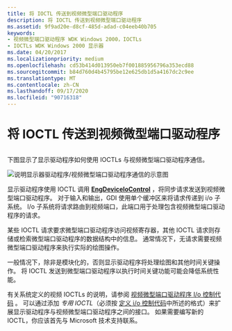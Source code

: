 ```yaml
---
title: 将 IOCTL 传送到视频微型端口驱动程序
description: 将 IOCTL 传送到视频微型端口驱动程序
ms.assetid: 9f9ad20e-d8cf-485d-adad-c04eeb40b705
keywords:
- 视频微型端口驱动程序 WDK Windows 2000，IOCTLs
- IOCTLs WDK Windows 2000 显示器
ms.date: 04/20/2017
ms.localizationpriority: medium
ms.openlocfilehash: cd53b414d013950eb7f001885956796a353ecd88
ms.sourcegitcommit: b84d760d4b45795be12e625db1d5a4167dc2c9ee
ms.translationtype: MT
ms.contentlocale: zh-CN
ms.lasthandoff: 09/17/2020
ms.locfileid: "90716318"
---
```

# <a name="communicating-ioctls-to-the-video-miniport-driver"></a>将 IOCTL 传送到视频微型端口驱动程序


## <span id="ddk_communicating_ioctls_to_the_video_miniport_driver_gg"></span><span id="DDK_COMMUNICATING_IOCTLS_TO_THE_VIDEO_MINIPORT_DRIVER_GG"></span>


下图显示了显示驱动程序如何使用 IOCTLs 与视频微型端口驱动程序通信。

![说明显示器驱动程序/视频微型端口驱动程序通信的示意图](images/dpy2.png)

显示驱动程序使用 IOCTL 调用 [**EngDeviceIoControl**](/windows/win32/api/winddi/nf-winddi-engdeviceiocontrol) ，将同步请求发送到视频微型端口驱动程序。 对于输入和输出，GDI 使用单个缓冲区来将请求传递到 i/o 子系统。 I/o 子系统将请求路由到视频端口，此端口用于处理包含视频微型端口驱动程序的请求。

某些 IOCTL 请求要求微型端口驱动程序访问视频寄存器，其他 IOCTL 请求则存储或检索微型端口驱动程序的数据结构中的信息。 通常情况下，无请求需要视频微型端口驱动程序来执行实际的绘图操作。

一般情况下，除非是模块化的，否则显示驱动程序将处理绘图和其他时间关键操作。 将 IOCTL 发送到微型端口驱动程序以执行时间关键功能可能会降低系统性能。

有关系统定义的视频 IOCTLs 的说明，请参阅 [视频微型端口驱动程序 I/o 控制代码](/windows-hardware/drivers/ddi/index) 。 可以通过添加 *专用 IOCTL*（必须按 [定义 i/o 控制代码](../kernel/defining-i-o-control-codes.md)中所述的格式）来扩展显示驱动程序与视频微型端口驱动程序之间的接口。 如果需要编写新的 IOCTL，你应该首先与 Microsoft 技术支持联系。

 

